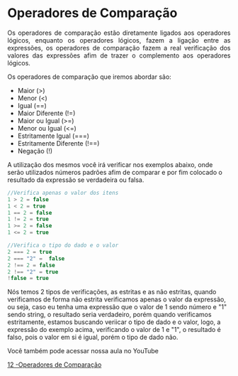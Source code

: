 # Operadores de Comparação

<p align="justify">
Os operadores de comparação estão diretamente ligados aos operadores lógicos, enquanto os operadores lógicos, fazem a ligação entre as expressões, os operadores de comparação fazem a real verificação dos valores das expressões afim de trazer o complemento aos operadores lógicos.

Os operadores de comparação que iremos abordar são:

- Maior (>)
- Menor (<)
- Igual (==)
- Maior Diferente (!=)
- Maior ou Igual (>=)
- Menor ou Igual (<=)
- Estritamente Igual (===)
- Estritamente Diferente (!==)
- Negação (!)

A utilização dos mesmos você irá verificar nos exemplos abaixo, onde serão utilizados números padrões afim de comparar e por fim colocado o resultado da expressão se verdadeira ou falsa.

```php
//Verifica apenas o valor dos itens
1 > 2 = false
1 < 2 = true
1 == 2 = false
1 != 2 = true
1 >= 2 = false
1 <= 2 = true

//Verifica o tipo do dado e o valor
2 === 2 = true
2 === "2" =  false
2 !== 2 = false
2 !== "2" = true
!false = true
```

Nós temos 2 tipos de verificações, as estritas e as não estritas, quando verificamos de forma não estrita verificamos apenas o valor da expressão, ou seja, caso eu tenha uma expressão que o valor de 1 sendo número e "1" sendo string, o resultado seria verdadeiro, porém quando verificamos estritamente, estamos buscando veriicar o tipo de dado e o valor, logo, a expressão do exemplo acima, verificando o valor de 1 e "1", o resultado é falso, pois o valor em si é igual, porém o tipo de dado não.

Você também pode acessar nossa aula no YouTube

</p>

[12 -Operadores de Comparação](https://youtu.be/Qy31PHaIjhc)